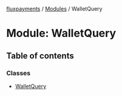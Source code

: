 [fluxpayments](../README.md) / [Modules](../modules.md) / WalletQuery

# Module: WalletQuery

## Table of contents

### Classes

- [WalletQuery](../classes/WalletQuery.WalletQuery.md)
